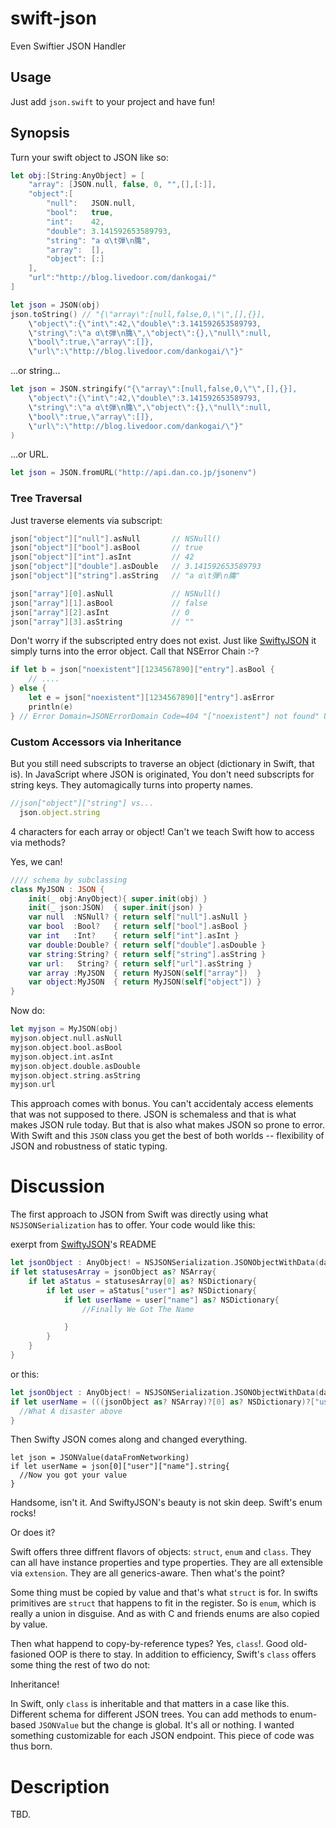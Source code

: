 swift-json
==========

Even Swiftier JSON Handler

Usage
-----

Just add `json.swift` to your project and have fun!

Synopsis
--------

Turn your swift object to JSON like so:

````swift
let obj:[String:AnyObject] = [
    "array": [JSON.null, false, 0, "",[],[:]],
    "object":[
        "null":   JSON.null,
        "bool":   true,
        "int":    42,
        "double": 3.141592653589793,
        "string": "a α\t弾\n𪚲",
        "array":  [],
        "object": [:]
    ],
    "url":"http://blog.livedoor.com/dankogai/"
]

let json = JSON(obj)
json.toString() // "{\"array\":[null,false,0,\"\",[],{}],
    \"object\":{\"int\":42,\"double\":3.141592653589793,
    \"string\":\"a α\t弾\n𪚲\",\"object\":{},\"null\":null,
    \"bool\":true,\"array\":[]},
    \"url\":\"http://blog.livedoor.com/dankogai/\"}"
````

...or string...

````swift
let json = JSON.stringify("{\"array\":[null,false,0,\"\",[],{}],
    \"object\":{\"int\":42,\"double\":3.141592653589793,
    \"string\":\"a α\t弾\n𪚲\",\"object\":{},\"null\":null,
    \"bool\":true,\"array\":[]},
    \"url\":\"http://blog.livedoor.com/dankogai/\"}"
)
````

...or URL.

````swift
let json = JSON.fromURL("http://api.dan.co.jp/jsonenv")
````

### Tree Traversal

Just traverse elements via subscript:

````swift
json["object"]["null"].asNull       // NSNull()
json["object"]["bool"].asBool       // true
json["object"]["int"].asInt         // 42
json["object"]["double"].asDouble   // 3.141592653589793
json["object"]["string"].asString   // "a α\t弾\n𪚲"

json["array"][0].asNull             // NSNull()
json["array"][1].asBool             // false
json["array"][2].asInt              // 0
json["array"][3].asString           // ""
````

Don't worry if the subscripted entry does not exist.  Just like [SwiftyJSON] it simply turns into the error object.  Call that NSError Chain :-?

[SwiftyJSON]: https://github.com/lingoer/SwiftyJSON
````swift
if let b = json["noexistent"][1234567890]["entry"].asBool {
    // ....
} else {
    let e = json["noexistent"][1234567890]["entry"].asError
    println(e)
} // Error Domain=JSONErrorDomain Code=404 "["noexistent"] not found" UserInfo=0x10064bfc0 {NSLocalizedDescription=["noexistent"] not found}
````

### Custom Accessors via Inheritance

But you still need subscripts to traverse an object (dictionary in Swift, that is).  In JavaScript where JSON is originated, You don't need subscripts for string keys.  They automagically turns into property names.

````JavaScript
//json["object"]["string"] vs...
  json.object.string
````

4 characters for each array or object!  Can't we teach Swift how to access via methods?

Yes, we can!

````swift
//// schema by subclassing
class MyJSON : JSON {
    init(_ obj:AnyObject){ super.init(obj) }
    init(_ json:JSON)  { super.init(json) }
    var null  :NSNull? { return self["null"].asNull }
    var bool  :Bool?   { return self["bool"].asBool }
    var int   :Int?    { return self["int"].asInt }
    var double:Double? { return self["double"].asDouble }
    var string:String? { return self["string"].asString }
    var url:   String? { return self["url"].asString }
    var array :MyJSON  { return MyJSON(self["array"])  }
    var object:MyJSON  { return MyJSON(self["object"]) }
}
````

Now do:

````swift
let myjson = MyJSON(obj)
myjson.object.null.asNull
myjson.object.bool.asBool
myjson.object.int.asInt
myjson.object.double.asDouble
myjson.object.string.asString
myjson.url
````

This approach comes with bonus.  You can't accidentaly access elements that was not supposed to there.  JSON is schemaless and that is what makes JSON rule today.  But that is also what makes JSON so prone to error.   With Swift and this `JSON` class you get the best of both worlds -- flexibility of JSON and robustness of static typing.

Discussion
==========

The first approach to JSON from Swift was directly using what `NSJSONSerialization` has to offer.  Your code would like this:

exerpt from [SwiftyJSON]'s README

````swift
let jsonObject : AnyObject! = NSJSONSerialization.JSONObjectWithData(dataFromTwitter, options: NSJSONReadingOptions.MutableContainers, error: nil)
if let statusesArray = jsonObject as? NSArray{
    if let aStatus = statusesArray[0] as? NSDictionary{
        if let user = aStatus["user"] as? NSDictionary{
            if let userName = user["name"] as? NSDictionary{
                //Finally We Got The Name

            }
        }
    }
}
````
or this:

````swift
let jsonObject : AnyObject! = NSJSONSerialization.JSONObjectWithData(dataFromTwitter, options: NSJSONReadingOptions.MutableContainers, error: nil)
if let userName = (((jsonObject as? NSArray)?[0] as? NSDictionary)?["user"] as? NSDictionary)?["name"]{
  //What A disaster above
}
````

Then Swifty JSON comes along and changed everything.

````
let json = JSONValue(dataFromNetworking)
if let userName = json[0]["user"]["name"].string{
  //Now you got your value
}
````

Handsome, isn't it.  And SwiftyJSON's beauty is not skin deep.  Swift's enum rocks!

Or does it?

Swift offers three diffrent flavors of objects: `struct`, `enum` and `class`.  They can all have instance properties and type properties.  They are all extensible via `extension`.  They are all generics-aware.  Then what's the point?

Some thing must be copied by value and that's what `struct` is for.  In swifts primitives are `struct` that happens to fit in the register.  So is `enum`, which is really a union in disguise.  And as with C and friends enums are also copied by value.

Then what happend to copy-by-reference types?  Yes, `class`!.  Good old-fasioned OOP is there to stay.  In addition to efficiency, Swift's `class` offers some thing the rest of two do not:

Inheritance!

In Swift, only `class` is inheritable and that matters in a case like this.  Different schema for different JSON trees.  You can add methods to enum-based `JSONValue` but the change is global.  It's all or nothing.  I wanted something customizable for each JSON endpoint.  This piece of code was thus born.

Description
===========

TBD.
